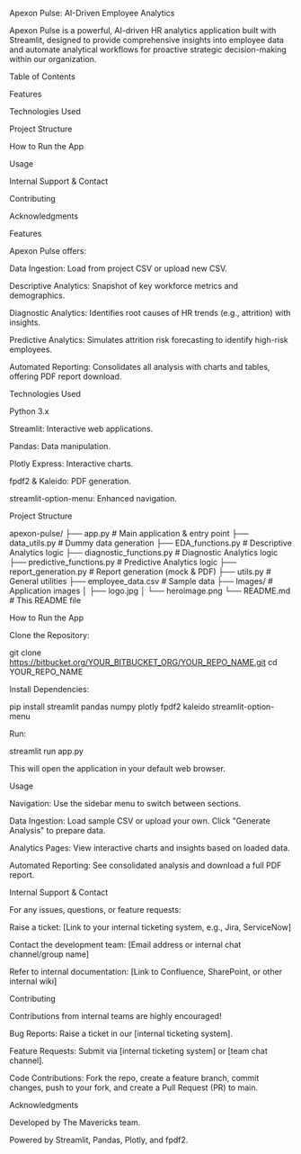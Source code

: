 Apexon Pulse: AI-Driven Employee Analytics

Apexon Pulse is a powerful, AI-driven HR analytics application built with Streamlit, designed to provide comprehensive insights into employee data and automate analytical workflows for proactive strategic decision-making within our organization.


Table of Contents

Features

Technologies Used

Project Structure

How to Run the App

Usage

Internal Support & Contact

Contributing

Acknowledgments


Features

Apexon Pulse offers:

Data Ingestion: Load from project CSV or upload new CSV.

Descriptive Analytics: Snapshot of key workforce metrics and demographics.

Diagnostic Analytics: Identifies root causes of HR trends (e.g., attrition) with insights.

Predictive Analytics: Simulates attrition risk forecasting to identify high-risk employees.

Automated Reporting: Consolidates all analysis with charts and tables, offering PDF report download.


Technologies Used

Python 3.x

Streamlit: Interactive web applications.

Pandas: Data manipulation.

Plotly Express: Interactive charts.

fpdf2 & Kaleido: PDF generation.

streamlit-option-menu: Enhanced navigation.


Project Structure

apexon-pulse/
├── app.py                      # Main application & entry point
├── data_utils.py               # Dummy data generation
├── EDA_functions.py            # Descriptive Analytics logic
├── diagnostic_functions.py     # Diagnostic Analytics logic
├── predictive_functions.py     # Predictive Analytics logic
├── report_generation.py        # Report generation (mock & PDF)
├── utils.py                    # General utilities
├── employee_data.csv           # Sample data
├── Images/                     # Application images
│   ├── logo.jpg
│   └── heroimage.png
└── README.md                   # This README file


How to Run the App

Clone the Repository:

git clone https://bitbucket.org/YOUR_BITBUCKET_ORG/YOUR_REPO_NAME.git
cd YOUR_REPO_NAME


Install Dependencies:

pip install streamlit pandas numpy plotly fpdf2 kaleido streamlit-option-menu


Run:

streamlit run app.py


This will open the application in your default web browser.


Usage

Navigation: Use the sidebar menu to switch between sections.

Data Ingestion: Load sample CSV or upload your own. Click "Generate Analysis" to prepare data.

Analytics Pages: View interactive charts and insights based on loaded data.

Automated Reporting: See consolidated analysis and download a full PDF report.


Internal Support & Contact

For any issues, questions, or feature requests:

Raise a ticket: [Link to your internal ticketing system, e.g., Jira, ServiceNow]

Contact the development team: [Email address or internal chat channel/group name]

Refer to internal documentation: [Link to Confluence, SharePoint, or other internal wiki]


Contributing

Contributions from internal teams are highly encouraged!

Bug Reports: Raise a ticket in our [internal ticketing system].

Feature Requests: Submit via [internal ticketing system] or [team chat channel].

Code Contributions: Fork the repo, create a feature branch, commit changes, push to your fork, and create a Pull Request (PR) to main.


Acknowledgments

Developed by The Mavericks team.

Powered by Streamlit, Pandas, Plotly, and fpdf2.
